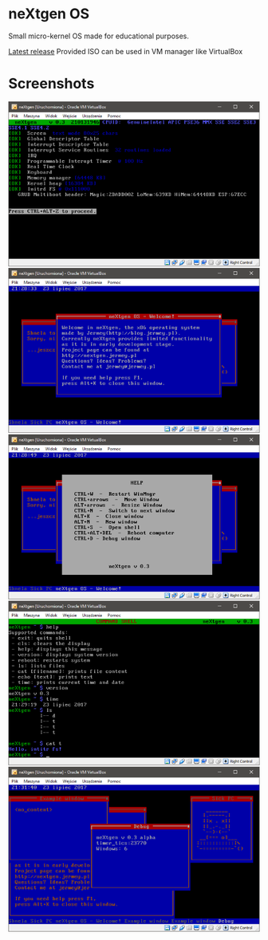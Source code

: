 # neXtgen OS
Small micro-kernel OS made for educational purposes.

[Latest release](https://github.com/jermeyyy/nextgen-os/blob/master/image/neXtgen.iso)
Provided ISO can be used in VM manager like VirtualBox

# Screenshots
![](/art/1.png?raw=true)
![](/art/2.png?raw=true)
![](/art/3.png?raw=true)
![](/art/4.png?raw=true)
![](/art/5.png?raw=true)
